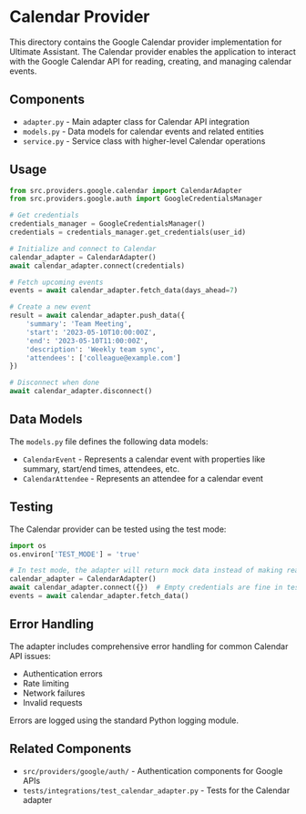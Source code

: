 # Calendar Provider

This directory contains the Google Calendar provider implementation for Ultimate Assistant. The Calendar provider enables the application to interact with the Google Calendar API for reading, creating, and managing calendar events.

## Components

- `adapter.py` - Main adapter class for Calendar API integration
- `models.py` - Data models for calendar events and related entities
- `service.py` - Service class with higher-level Calendar operations

## Usage

```python
from src.providers.google.calendar import CalendarAdapter
from src.providers.google.auth import GoogleCredentialsManager

# Get credentials
credentials_manager = GoogleCredentialsManager()
credentials = credentials_manager.get_credentials(user_id)

# Initialize and connect to Calendar
calendar_adapter = CalendarAdapter()
await calendar_adapter.connect(credentials)

# Fetch upcoming events
events = await calendar_adapter.fetch_data(days_ahead=7)

# Create a new event
result = await calendar_adapter.push_data({
    'summary': 'Team Meeting',
    'start': '2023-05-10T10:00:00Z',
    'end': '2023-05-10T11:00:00Z',
    'description': 'Weekly team sync',
    'attendees': ['colleague@example.com']
})

# Disconnect when done
await calendar_adapter.disconnect()
```

## Data Models

The `models.py` file defines the following data models:

- `CalendarEvent` - Represents a calendar event with properties like summary, start/end times, attendees, etc.
- `CalendarAttendee` - Represents an attendee for a calendar event

## Testing

The Calendar provider can be tested using the test mode:

```python
import os
os.environ['TEST_MODE'] = 'true'

# In test mode, the adapter will return mock data instead of making real API calls
calendar_adapter = CalendarAdapter()
await calendar_adapter.connect({})  # Empty credentials are fine in test mode
events = await calendar_adapter.fetch_data()
```

## Error Handling

The adapter includes comprehensive error handling for common Calendar API issues:
- Authentication errors
- Rate limiting
- Network failures
- Invalid requests

Errors are logged using the standard Python logging module.

## Related Components

- `src/providers/google/auth/` - Authentication components for Google APIs
- `tests/integrations/test_calendar_adapter.py` - Tests for the Calendar adapter

